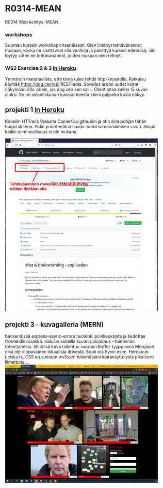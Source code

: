 # R0314-MEAN
R0314 Web kehitys: MEAN.

### workshops
Suoritan kurssin workshopit itsenäisesti. Olen liittänyt tehtävänannot mukaan, koska ne saattavvat olla vanhoja ja päivittyä kurssin edetessä, niin löytyy sitten ne tehtävänannot, joiden mukaan olen tehnyt.

### WS3 Exercise 2 & 3 [in Heroku](https://koiranayttely.herokuapp.com/)
Ymmärsin materiaalista, että tämä tulee tehdä http-kirjastolla. Ratkaisu käyttää https://dog.ceo/api REST-apia. Sovellus arpoo uudet koirat näkymään 20s välein, jos dog.ceo sen sallii. Client lataa kaikki 15 kuvaa aluksi. Se on selainikkunan kuvasuhteesta kiinni paljonko kuvia näkyy.

## projekti 1 [in Heroku](https://r0314-mean-projekti.herokuapp.com/)
Kokeilin  HTTrack Website Copier/3.x githubiin ja otin siitä pohjan tähän harjoitukseen. Pidin prioriteettina saada mahd samannäköisen sivun. Siispä kaikki toiminnallisuus ei ole mukana.

![Image of copied github.com](https://github.com/altrangaj/R0314-MEAN/blob/master/projekti1/READMEmd_pictures/home_info.JPG)

## projekti 3 - kuvagalleria (MERN)
backendissä express-async-errors huolehtii poikkeuksista ja tiedottaa frontendiin saakka. Halusin kokeilla kuvan uploadaus - toiminnon toteuttamista. Eli tässä kuva tallentuu suoraan Buffer-tyyppisenä Mongoon eikä ole riippuvainen lokaalista drivestä. Sopii siis hyvin esim. Herokuun. Leiska ts. CSS on suoraan ws3:een tekemästäni koiranäyttelystä pikaisesti liimattuna...
![kuvagalleria](https://raw.githubusercontent.com/altrangaj/R0314-MEAN/master/projekti3/Capture.PNG)
